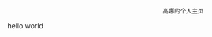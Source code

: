                                                 
                                                
                                                
                                                
                                                
                                                高娜的个人主页
hello world

